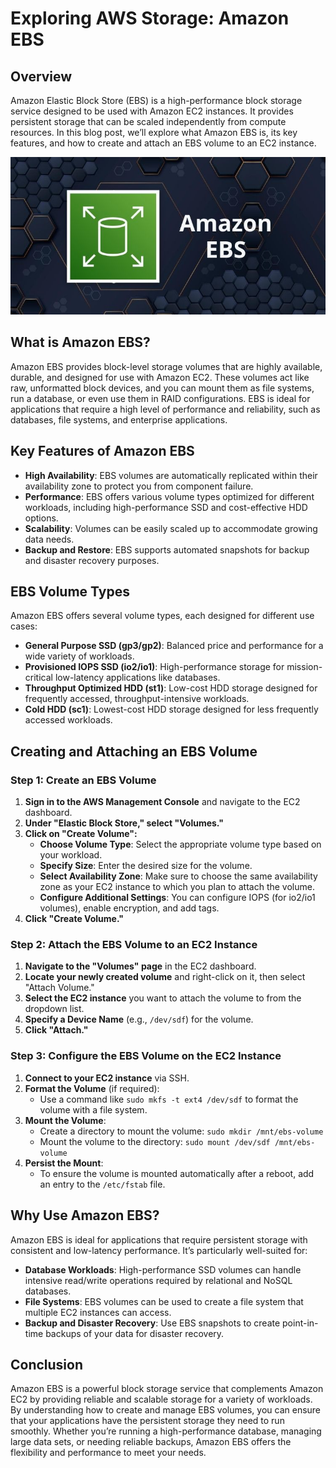 # **Exploring AWS Storage: Amazon EBS**

## **Overview**

Amazon Elastic Block Store (EBS) is a high-performance block storage service designed to be used with Amazon EC2 instances. It provides persistent storage that can be scaled independently from compute resources. In this blog post, we’ll explore what Amazon EBS is, its key features, and how to create and attach an EBS volume to an EC2 instance.

![aws-ebs](../assets/aws/05-aws-ebs/Amazon-EBS.jpg)

## **What is Amazon EBS?**

Amazon EBS provides block-level storage volumes that are highly available, durable, and designed for use with Amazon EC2. These volumes act like raw, unformatted block devices, and you can mount them as file systems, run a database, or even use them in RAID configurations. EBS is ideal for applications that require a high level of performance and reliability, such as databases, file systems, and enterprise applications.

## **Key Features of Amazon EBS**

* **High Availability**: EBS volumes are automatically replicated within their availability zone to protect you from component failure.  
* **Performance**: EBS offers various volume types optimized for different workloads, including high-performance SSD and cost-effective HDD options.  
* **Scalability**: Volumes can be easily scaled up to accommodate growing data needs.  
* **Backup and Restore**: EBS supports automated snapshots for backup and disaster recovery purposes.

## **EBS Volume Types**

Amazon EBS offers several volume types, each designed for different use cases:

* **General Purpose SSD (gp3/gp2)**: Balanced price and performance for a wide variety of workloads.  
* **Provisioned IOPS SSD (io2/io1)**: High-performance storage for mission-critical low-latency applications like databases.  
* **Throughput Optimized HDD (st1)**: Low-cost HDD storage designed for frequently accessed, throughput-intensive workloads.  
* **Cold HDD (sc1)**: Lowest-cost HDD storage designed for less frequently accessed workloads.

## **Creating and Attaching an EBS Volume**

### **Step 1: Create an EBS Volume**

1. **Sign in to the AWS Management Console** and navigate to the EC2 dashboard.  
2. **Under "Elastic Block Store," select "Volumes."**  
3. **Click on "Create Volume":**  
   * **Choose Volume Type**: Select the appropriate volume type based on your workload.  
   * **Specify Size**: Enter the desired size for the volume.  
   * **Select Availability Zone**: Make sure to choose the same availability zone as your EC2 instance to which you plan to attach the volume.  
   * **Configure Additional Settings**: You can configure IOPS (for io2/io1 volumes), enable encryption, and add tags.  
4. **Click "Create Volume."**

### **Step 2: Attach the EBS Volume to an EC2 Instance**

1. **Navigate to the "Volumes" page** in the EC2 dashboard.  
2. **Locate your newly created volume** and right-click on it, then select "Attach Volume."  
3. **Select the EC2 instance** you want to attach the volume to from the dropdown list.  
4. **Specify a Device Name** (e.g., `/dev/sdf`) for the volume.  
5. **Click "Attach."**

### **Step 3: Configure the EBS Volume on the EC2 Instance**

1. **Connect to your EC2 instance** via SSH.  
2. **Format the Volume** (if required):  
   * Use a command like `sudo mkfs -t ext4 /dev/sdf` to format the volume with a file system.  
3. **Mount the Volume**:  
   * Create a directory to mount the volume: `sudo mkdir /mnt/ebs-volume`  
   * Mount the volume to the directory: `sudo mount /dev/sdf /mnt/ebs-volume`  
4. **Persist the Mount**:  
   * To ensure the volume is mounted automatically after a reboot, add an entry to the `/etc/fstab` file.

## **Why Use Amazon EBS?**

Amazon EBS is ideal for applications that require persistent storage with consistent and low-latency performance. It’s particularly well-suited for:

* **Database Workloads**: High-performance SSD volumes can handle intensive read/write operations required by relational and NoSQL databases.  
* **File Systems**: EBS volumes can be used to create a file system that multiple EC2 instances can access.  
* **Backup and Disaster Recovery**: Use EBS snapshots to create point-in-time backups of your data for disaster recovery.

## **Conclusion**

Amazon EBS is a powerful block storage service that complements Amazon EC2 by providing reliable and scalable storage for a variety of workloads. By understanding how to create and manage EBS volumes, you can ensure that your applications have the persistent storage they need to run smoothly. Whether you’re running a high-performance database, managing large data sets, or needing reliable backups, Amazon EBS offers the flexibility and performance to meet your needs.


